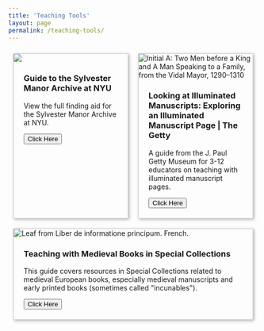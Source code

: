 ```yaml
---
title: 'Teaching Tools'
layout: page
permalink: /teaching-tools/
---
```

<style>
  .cards {
    display: flex;
    flex-wrap: wrap;
    align-items: stretch;
  }
  .card {
    flex: 2 2 200px;
    margin: 10px;
    border: 1px solid #ccc;
    box-shadow: 2px 2px 6px 0px  rgba(0,0,0,0.3);
  } 
  .card img {
    max-width: 100%;
  }
  .card .text {
    padding: 0 20px 20px;
  }
  .card .text > button {
    background: gray;
    border: 0;
    color: white;
    padding: 10px;
    width: 100%;
    }
</style>

<main class="cards">
<!--Here's where you will add your individual cards. To do this, insert your card contents into the space where the brackets are in the following template, delete the brackets, and uncomment the lines below:-->
  <!--
  <article class="card">
    <img src="[Card 1 Image Address]" alt="[Card 1 Image Alt Text]"
    <div class="text">
      <h3>[Card 1 Title]</h3>
      <p>[Card 1 Description]</p>
      <a href="[Card 1 Link]">
         <button>Click Here</button>
         </a>
    </div>
  </article>
  -->
  
  <article class="card">
    <img src="cuid4751.jpg">
    <div class="text">
      <h3>Guide to the Sylvester Manor Archive at NYU</h3>
      <p>View the full finding aid for the Sylvester Manor Archive at NYU.</p>
      <a href="https://findingaids.library.nyu.edu/fales/mss_208/" class='card-link'>
         <button>Click Here</button>
         </a>
    </div>
  </article>
  <article class="card">
      <img src="https://www.getty.edu/art/collections/images/m/00514301.jpg" alt="Initial A: Two Men before a King and A Man Speaking to a Family, from the Vidal Mayor, 1290–1310">
      <div class="text">
      <h3>Looking at Illuminated Manuscripts: Exploring an Illuminated Manuscript Page | The Getty</h3>
      <p>A guide from the J. Paul Getty Museum for 3-12 educators on teaching with illuminated manuscript pages.</p>
      <a href="https://www.getty.edu/education/teachers/classroom_resources/curricula/manuscripts/manuscripts_lesson01.html" class='card-link'>
         <button>Click Here</button>
         </a>
    </div>
  </article>
  <article class="card">
    <img src="https://library.missouri.edu/specialcollections/files/square_thumbnails/09e1fb16d3a9e5af60b1cbddee9fdc2d.jpg" alt="Leaf from Liber de informatione principum. French.">
     <div class="text">
      <h3>Teaching with Medieval Books in Special Collections</h3>
      <p>This guide covers resources in Special Collections related to medieval European books, especially medieval manuscripts and early printed books (sometimes called "incunables").</p>
      <a href="https://libraryguides.missouri.edu/c.php?g=1043247&p=7567529" class='card-link'>
         <button>Click Here</button>
         </a>
     </div>
  </article>
</main>

